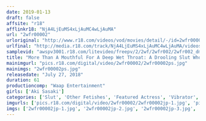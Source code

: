 ```yaml
---
date: 2019-01-13
draft: false
affsite: "r18"
afflinkr18: "NjA4LjEuMS4xLjAuMC4wLjAuMA"
url: "2wfr00002"
urloriginal: "http://www.r18.com/videos/vod/movies/detail/-/id=2wfr00002"
urlfinal: "http://media.r18.com/track/NjA4LjEuMS4xLjAuMC4wLjAuMA/videos/vod/movies/detail/-/id=2wfr00002"
samplevid: "awspv3001.r18.com/litevideo/freepv/2/2wf/2wfr002/2wfr002_dmb_w.mp4"
title: "More Than A Mouthful For A Deep Wet Throat: A Drooling Slut Who's Born To Suck Aki Sasaki"
mainimgurl: "pics.r18.com/digital/video/2wfr00002/2wfr00002ps.jpg"
mainimgs: "2wfr00002ps.jpg"
releasedate: "July 27, 2018"
duration: 61
productioncomp: "Waap Entertainment"
girls: ['Aki Sasaki']
categories: ['Slut', 'Other Fetishes', 'Featured Actress', 'Vibrator', 'Big Vibrator', 'Deep Throat', 'Hi-Def']
imgurls: ['pics.r18.com/digital/video/2wfr00002/2wfr00002jp-1.jpg', 'pics.r18.com/digital/video/2wfr00002/2wfr00002jp-2.jpg', 'pics.r18.com/digital/video/2wfr00002/2wfr00002jp-3.jpg', 'pics.r18.com/digital/video/2wfr00002/2wfr00002jp-4.jpg', 'pics.r18.com/digital/video/2wfr00002/2wfr00002jp-5.jpg', 'pics.r18.com/digital/video/2wfr00002/2wfr00002jp-6.jpg', 'pics.r18.com/digital/video/2wfr00002/2wfr00002jp-7.jpg', 'pics.r18.com/digital/video/2wfr00002/2wfr00002jp-8.jpg', 'pics.r18.com/digital/video/2wfr00002/2wfr00002jp-9.jpg', 'pics.r18.com/digital/video/2wfr00002/2wfr00002jp-10.jpg', 'pics.r18.com/digital/video/2wfr00002/2wfr00002jp-11.jpg', 'pics.r18.com/digital/video/2wfr00002/2wfr00002jp-12.jpg', 'pics.r18.com/digital/video/2wfr00002/2wfr00002jp-13.jpg', 'pics.r18.com/digital/video/2wfr00002/2wfr00002jp-14.jpg', 'pics.r18.com/digital/video/2wfr00002/2wfr00002jp-15.jpg', 'pics.r18.com/digital/video/2wfr00002/2wfr00002jp-16.jpg', 'pics.r18.com/digital/video/2wfr00002/2wfr00002jp-17.jpg', 'pics.r18.com/digital/video/2wfr00002/2wfr00002jp-18.jpg', 'pics.r18.com/digital/video/2wfr00002/2wfr00002jp-19.jpg', 'pics.r18.com/digital/video/2wfr00002/2wfr00002jp-20.jpg']
imgs: ['2wfr00002jp-1.jpg', '2wfr00002jp-2.jpg', '2wfr00002jp-3.jpg', '2wfr00002jp-4.jpg', '2wfr00002jp-5.jpg', '2wfr00002jp-6.jpg', '2wfr00002jp-7.jpg', '2wfr00002jp-8.jpg', '2wfr00002jp-9.jpg', '2wfr00002jp-10.jpg', '2wfr00002jp-11.jpg', '2wfr00002jp-12.jpg', '2wfr00002jp-13.jpg', '2wfr00002jp-14.jpg', '2wfr00002jp-15.jpg', '2wfr00002jp-16.jpg', '2wfr00002jp-17.jpg', '2wfr00002jp-18.jpg', '2wfr00002jp-19.jpg', '2wfr00002jp-20.jpg']
---
```

